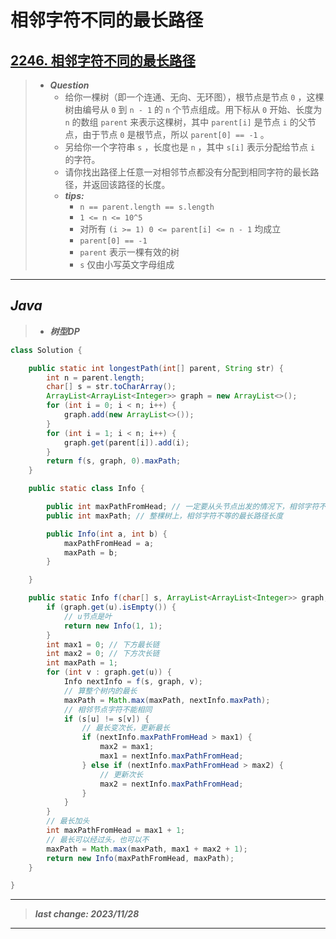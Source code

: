 # 相邻字符不同的最长路径

## [2246. 相邻字符不同的最长路径](https://leetcode.cn/problems/longest-path-with-different-adjacent-characters/)

> - ***Question***
>   - 给你一棵树（即一个连通、无向、无环图），根节点是节点 `0` ，这棵树由编号从 `0` 到 `n - 1` 的 `n` 个节点组成。用下标从 `0` 开始、长度为 `n` 的数组 `parent` 来表示这棵树，其中 `parent[i]` 是节点 `i` 的父节点，由于节点 `0` 是根节点，所以 `parent[0] == -1` 。
>   - 另给你一个字符串 `s` ，长度也是 `n` ，其中 `s[i]` 表示分配给节点 `i` 的字符。
>   - 请你找出路径上任意一对相邻节点都没有分配到相同字符的最长路径，并返回该路径的长度。
>   - ***tips:***
>     - `n == parent.length == s.length`
>     - `1 <= n <= 10^5`
>     - 对所有 `(i >= 1) 0 <= parent[i] <= n - 1` 均成立
>     - `parent[0] == -1`
>     - `parent` 表示一棵有效的树
>     - `s` 仅由小写英文字母组成

---

## *Java*

> - ***树型DP***

```java
class Solution {

    public static int longestPath(int[] parent, String str) {
        int n = parent.length;
        char[] s = str.toCharArray();
        ArrayList<ArrayList<Integer>> graph = new ArrayList<>();
        for (int i = 0; i < n; i++) {
            graph.add(new ArrayList<>());
        }
        for (int i = 1; i < n; i++) {
            graph.get(parent[i]).add(i);
        }
        return f(s, graph, 0).maxPath;
    }

    public static class Info {

        public int maxPathFromHead; // 一定要从头节点出发的情况下，相邻字符不等的最长路径长度
        public int maxPath; // 整棵树上，相邻字符不等的最长路径长度

        public Info(int a, int b) {
            maxPathFromHead = a;
            maxPath = b;
        }

    }

    public static Info f(char[] s, ArrayList<ArrayList<Integer>> graph, int u) {
        if (graph.get(u).isEmpty()) {
            // u节点是叶
            return new Info(1, 1);
        }
        int max1 = 0; // 下方最长链
        int max2 = 0; // 下方次长链
        int maxPath = 1;
        for (int v : graph.get(u)) {
            Info nextInfo = f(s, graph, v);
            // 算整个树内的最长
            maxPath = Math.max(maxPath, nextInfo.maxPath);
            // 相邻节点字符不能相同
            if (s[u] != s[v]) {
                // 最长变次长，更新最长
                if (nextInfo.maxPathFromHead > max1) {
                    max2 = max1;
                    max1 = nextInfo.maxPathFromHead;
                } else if (nextInfo.maxPathFromHead > max2) {
                    // 更新次长
                    max2 = nextInfo.maxPathFromHead;
                }
            }
        }
        // 最长加头
        int maxPathFromHead = max1 + 1;
        // 最长可以经过头，也可以不
        maxPath = Math.max(maxPath, max1 + max2 + 1);
        return new Info(maxPathFromHead, maxPath);
    }

}
```

---

> ***last change: 2023/11/28***

---
